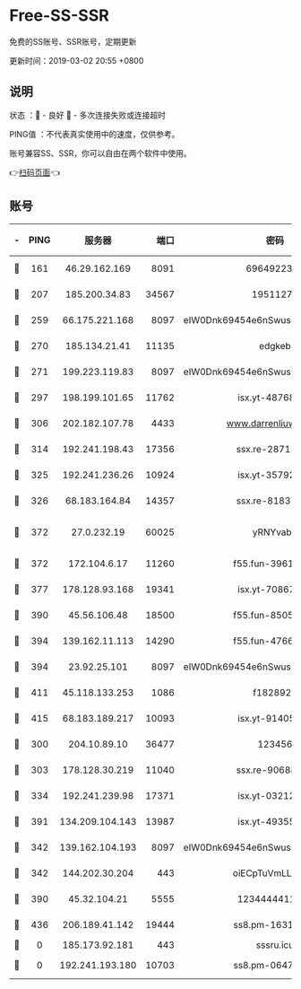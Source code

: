 # Free-SS-SSR

免费的SS账号、SSR账号，定期更新

更新时间：2019-03-02 20:55 +0800

## 说明

状态     ：🙂 - 良好 🙁 - 多次连接失败或连接超时

PING值   ：不代表真实使用中的速度，仅供参考。

账号兼容SS、SSR，你可以自由在两个软件中使用。

👉[扫码页面](https://liesauer.github.io/free-ss-ssr.github.io/)👈

## 账号

|-|PING|服务器|端口|密码|加密方式|区域|
|:----:|:----:|:-----:|-----:|:----:|:----:|:----:|
|🙂|161|46.29.162.169|8091|6964922356|aes-256-cfb|RU|
|🙂|207|185.200.34.83|34567|19511276|aes-256-cfb|US|
|🙂|259|66.175.221.168|8097|eIW0Dnk69454e6nSwuspv9DmS201tQ0D|aes-256-cfb|US|
|🙂|270|185.134.21.41|11135|edgkeb|aes-256-cfb|GB|
|🙂|271|199.223.119.83|8097|eIW0Dnk69454e6nSwuspv9DmS201tQ0D|aes-256-cfb|US|
|🙂|297|198.199.101.65|11762|isx.yt-48768869|aes-256-cfb|US|
|🙂|306|202.182.107.78|4433|www.darrenliuwei.com|aes-256-cfb|JP|
|🙂|314|192.241.198.43|17356|ssx.re-28711646|aes-256-cfb|US|
|🙂|325|192.241.236.26|10924|isx.yt-35792736|aes-256-cfb|US|
|🙂|326|68.183.164.84|14357|ssx.re-81837624|aes-256-cfb|US|
|🙂|372|27.0.232.19|60025|yRNYvabB|xchacha20-ietf-poly1305|HK|
|🙂|372|172.104.6.17|11260|f55.fun-39616774|aes-256-cfb|US|
|🙂|377|178.128.93.168|19341|isx.yt-70867662|aes-256-cfb|SG|
|🙂|390|45.56.106.48|18500|f55.fun-85055733|aes-256-cfb|US|
|🙂|394|139.162.11.113|14290|f55.fun-47666112|aes-256-cfb|SG|
|🙂|394|23.92.25.101|8097|eIW0Dnk69454e6nSwuspv9DmS201tQ0D|aes-256-cfb|US|
|🙂|411|45.118.133.253|1086|f1828920|aes-256-cfb|SG|
|🙂|415|68.183.189.217|10093|isx.yt-91405923|aes-256-cfb|SG|
|🙂|300|204.10.89.10|36477|123456|aes-256-cfb|US|
|🙂|303|178.128.30.219|11040|ssx.re-90688619|aes-256-cfb|SG|
|🙂|334|192.241.239.98|17371|isx.yt-03212931|aes-256-cfb|US|
|🙂|391|134.209.104.143|13987|isx.yt-49355412|aes-256-cfb|SG|
|🙁|342|139.162.104.193|8097|eIW0Dnk69454e6nSwuspv9DmS201tQ0D|aes-256-cfb|JP|
|🙁|342|144.202.30.204|443|oiECpTuVmLLxk4Ts|aes-256-cfb|US|
|🙁|390|45.32.104.21|5555|1234444411111|aes-256-cfb|SG|
|🙁|436|206.189.41.142|19444|ss8.pm-16317279|aes-256-cfb|SG|
|🙁|0|185.173.92.181|443|sssru.icu|rc4-md5|RU|
|🙁|0|192.241.193.180|10703|ss8.pm-06476648|aes-256-cfb|US|
